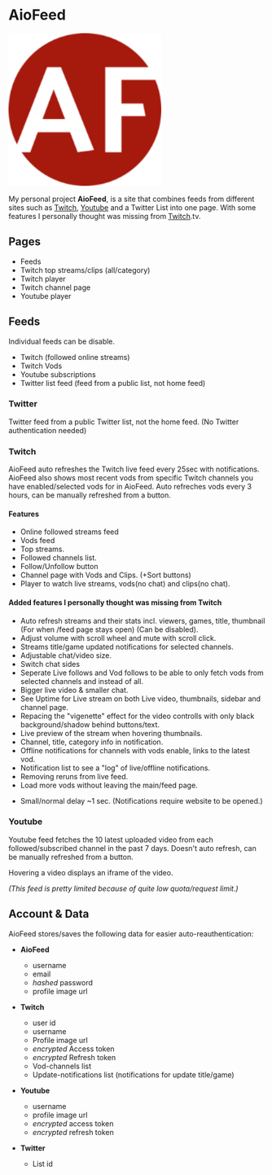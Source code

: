 # AioFeed

<img src="https://github.com/mambans/AioFeed/blob/master/frontend/public/android-chrome-192x192.png" alt="Logo" width="300"/>

My personal project **AioFeed**, is a site that combines feeds from different sites such as [Twitch](https://twitch.tv), [Youtube](https://youtube.com) and a Twitter List into one page. With some features I personally thought was missing from [Twitch](https://twitch.tv).tv.

## Pages

- Feeds
- Twitch top streams/clips (all/category)
- Twitch player
- Twitch channel page
- Youtube player

## Feeds

Individual feeds can be disable.

- Twitch (followed online streams)
- Twitch Vods
- Youtube subscriptions
- Twitter list feed (feed from a public list, not home feed)

### Twitter

Twitter feed from a public Twitter list, not the home feed. (No Twitter authentication needed)

### Twitch

AioFeed auto refreshes the Twitch live feed every 25sec with notifications. AioFeed also shows most recent vods from specific Twitch channels you have enabled/selected vods for in AioFeed. Auto refreches vods every 3 hours, can be manually refreshed from a button.

#### Features

- Online followed streams feed
- Vods feed
- Top streams.
- Followed channels list.
- Follow/Unfollow button
- Channel page with Vods and Clips. (+Sort buttons)
- Player to watch live streams, vods(no chat) and clips(no chat).

#### Added features I personally thought was missing from Twitch

- Auto refresh streams and their stats incl. viewers, games, title, thumbnail (For when /feed page stays open) (Can be disabled).
- Adjust volume with scroll wheel and mute with scroll click.
- Streams title/game updated notifications for selected channels.
- Adjustable chat/video size.
- Switch chat sides
- Seperate Live follows and Vod follows to be able to only fetch vods from selected channels and instead of all.
- Bigger live video & smaller chat.
- See Uptime for Live stream on both Live video, thumbnails, sidebar and channel page.
- Repacing the "vigenette" effect for the video controlls with only black background/shadow behind buttons/text.
- Live preview of the stream when hovering thumbnails.
- Channel, title, category info in notification.
- Offline notifications for channels with vods enable, links to the latest vod.
- Notification list to see a "log" of live/offline notifications.
- Removing reruns from live feed.
- Load more vods without leaving the main/feed page.

* Small/normal delay ~1 sec.
  (Notifications require website to be opened.)

### Youtube

Youtube feed fetches the 10 latest uploaded video from each followed/subscribed channel in the past 7 days. Doesn't auto refresh, can be manually refreshed from a button.

Hovering a video displays an iframe of the video.

_(This feed is pretty limited because of quite low quota/request limit.)_

## Account & Data

AioFeed stores/saves the following data for easier auto-reauthentication:

- **AioFeed**

  - username
  - email
  - _hashed_ password
  - profile image url

- **Twitch**

  - user id
  - username
  - Profile image url
  - _encrypted_ Access token
  - _encrypted_ Refresh token
  - Vod-channels list
  - Update-notifications list (notifications for update title/game)

- **Youtube**

  - username
  - profile image url
  - _encrypted_ access token
  - _encrypted_ refresh token

- **Twitter**
  - List id
